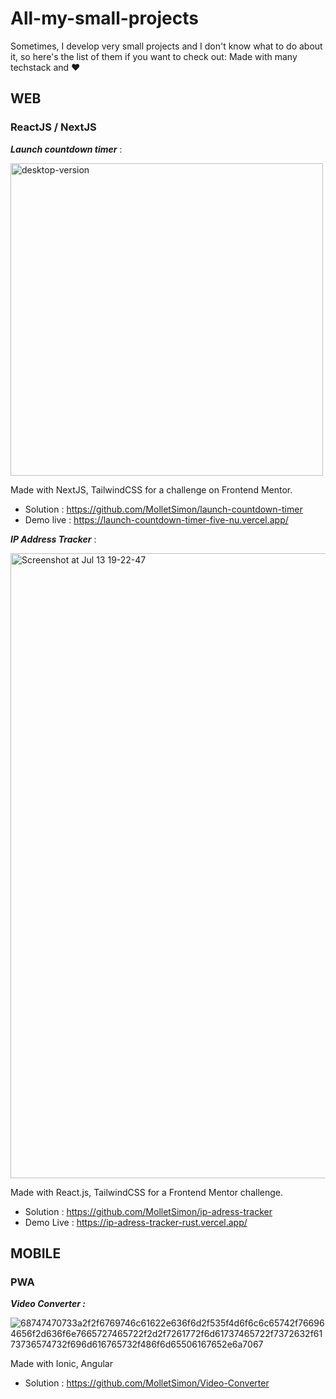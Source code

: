 # All-my-small-projects
Sometimes, I develop very small projects and I don't know what to do about it, so here's the list of them if you want to check out:
Made with many techstack and ❤️

## WEB 

### ReactJS / NextJS
**_Launch countdown timer_** :

<img width="500" alt="desktop-version" src="https://user-images.githubusercontent.com/43732526/166586558-058973cf-c2a8-479d-bbf9-e333c086467d.png">

Made with NextJS, TailwindCSS for a challenge on Frontend Mentor.

- Solution : https://github.com/MolletSimon/launch-countdown-timer
- Demo live : https://launch-countdown-timer-five-nu.vercel.app/

**_IP Address Tracker_** :

<img width="1000" alt="Screenshot at Jul 13 19-22-47" src="https://user-images.githubusercontent.com/43732526/178795474-c9808892-9938-4128-9f63-fdfb79cf3897.png">

Made with React.js, TailwindCSS for a Frontend Mentor challenge.

- Solution : https://github.com/MolletSimon/ip-adress-tracker
- Demo Live : https://ip-adress-tracker-rust.vercel.app/

## MOBILE

### PWA
**_Video Converter :_**

![68747470733a2f2f6769746c61622e636f6d2f535f4d6f6c6c65742f766964656f2d636f6e7665727465722f2d2f7261772f6d61737465722f7372632f6173736574732f696d616765732f486f6d65506167652e6a7067](https://user-images.githubusercontent.com/43732526/178795796-92be792a-1d69-4cc5-a573-b1dcf8d4e798.jpeg)

Made with Ionic, Angular

- Solution : https://github.com/MolletSimon/Video-Converter

